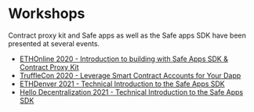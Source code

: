# Workshops

Contract proxy kit and Safe apps as well as the Safe apps SDK have been presented at several events.

* [ETHOnline 2020 - Introduction to building with Safe Apps SDK & Contract Proxy Kit](https://www.youtube.com/watch?v=YGw8WfBw5OI)
* [TruffleCon 2020 - Leverage Smart Contract Accounts for Your Dapp](https://www.youtube.com/watch?v=J_3BpQGTLeI)
* [ETHDenver 2021 - Technical Introduction to the Safe Apps SDK](https://www.youtube.com/watch?v=QG94GpCE0p0)
* [Hello Decentralization 2021 - Technical Introduction to the Safe Apps SDK](https://www.crowdcast.io/e/hello-decentralization/49)

